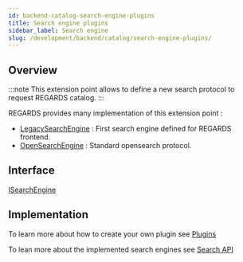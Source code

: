 ```yaml
---
id: backend-catalog-search-engine-plugins
title: Search engine plugins
sidebar_label: Search engine
slug: /development/backend/catalog/search-engine-plugins/
---
```


## Overview

:::note
This extension point allows to define a new search protocol to request REGARDS catalog.
:::

REGARDS provides many implementation of this extension point :
 - [LegacySearchEngine](https://github.com/RegardsOss/regards-catalog/blob/master/search/search-rest/src/main/java/fr/cnes/regards/modules/search/rest/engine/plugin/legacy/LegacySearchEngine.java) : First search engine defined for REGARDS frontend.
 - [OpenSearchEngine](https://github.com/RegardsOss/regards-catalog/blob/master/search/search-rest/src/main/java/fr/cnes/regards/modules/search/rest/engine/plugin/opensearch/OpenSearchEngine.java) : Standard opensearch protocol.

## Interface

   [ISearchEngine](https://github.com/RegardsOss/regards-catalog/blob/master/search/search-domain/src/main/java/fr/cnes/regards/modules/search/domain/plugin/ISearchEngine.java)

## Implementation

To learn more about how to create your own plugin see [Plugins](../../framework/modules/plugins/)

To lean more about the implemented search engines see [Search API](../search-api/)


